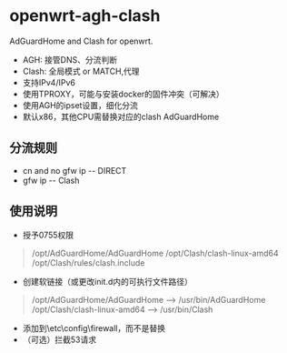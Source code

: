 # openwrt-agh-clash
AdGuardHome and Clash for openwrt.
- AGH: 接管DNS、分流判断
- Clash: 全局模式 or MATCH,代理
- 支持IPv4/IPv6
- 使用TPROXY，可能与安装docker的固件冲突（可解决）
- 使用AGH的ipset设置，细化分流
- 默认x86，其他CPU需替换对应的clash AdGuardHome

## 分流规则
- cn and no gfw ip -- DIRECT
- gfw ip -- Clash

## 使用说明
- 授予0755权限
> /opt/AdGuardHome/AdGuardHome
> /opt/Clash/clash-linux-amd64
> /opt/Clash/rules/clash.include
- 创建软链接（或更改init.d内的可执行文件路径）
> /opt/AdGuardHome/AdGuardHome --> /usr/bin/AdGuardHome
> /opt/Clash/clash-linux-amd64 --> /usr/bin/Clash
- 添加到\etc\config\firewall，而不是替换
- （可选）拦截53请求


